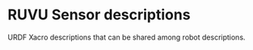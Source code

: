 <!--
Copyright 2020 RUVU Robotics B.V.
-->

# RUVU Sensor descriptions

URDF Xacro descriptions that can be shared among robot descriptions.

